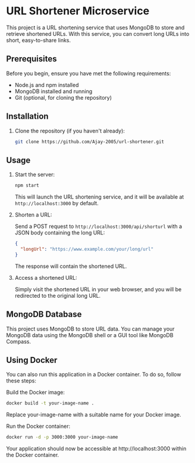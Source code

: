 # URL Shortener Microservice

This project is a URL shortening service that uses MongoDB to store and retrieve shortened URLs. With this service, you can convert long URLs into short, easy-to-share links.

## Prerequisites

Before you begin, ensure you have met the following requirements:

- Node.js and npm installed
- MongoDB installed and running
- Git (optional, for cloning the repository)

## Installation

1. Clone the repository (if you haven't already):

   ```bash
   git clone https://github.com/Ajay-2005/url-shortener.git

## Usage

1. Start the server:

   ```bash
   npm start
   ```

   This will launch the URL shortening service, and it will be available at `http://localhost:3000` by default.

2. Shorten a URL:

   Send a POST request to `http://localhost:3000/api/shorturl` with a JSON body containing the long URL:

   ```json
   {
     "longUrl": "https://www.example.com/your/long/url"
   }
   ```

   The response will contain the shortened URL.

3. Access a shortened URL:

   Simply visit the shortened URL in your web browser, and you will be redirected to the original long URL.

## MongoDB Database

This project uses MongoDB to store URL data. You can manage your MongoDB data using the MongoDB shell or a GUI tool like MongoDB Compass.

## Using Docker
You can also run this application in a Docker container. To do so, follow these steps:

Build the Docker image:

 ```bash
docker build -t your-image-name .
   ```
Replace your-image-name with a suitable name for your Docker image.

Run the Docker container:
 ```bash
docker run -d -p 3000:3000 your-image-name
  ```
Your application should now be accessible at http://localhost:3000 within the Docker container.

